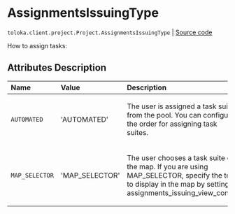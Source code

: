 # AssignmentsIssuingType
`toloka.client.project.Project.AssignmentsIssuingType` | [Source code](https://github.com/Toloka/toloka-kit/blob/v0.1.25/src/client/project/__init__.py#L115)

How to assign tasks:

## Attributes Description

| Name | Value | Description |
| :------| :-----------| :----------| 
`AUTOMATED`|'AUTOMATED'|<p>The user is assigned a task suite from the pool. You can configure the order for assigning task suites.</p>
`MAP_SELECTOR`|'MAP_SELECTOR'|<p>The user chooses a task suite on the map. If you are using MAP_SELECTOR, specify the text to display in the map by setting assignments_issuing_view_config.</p>
